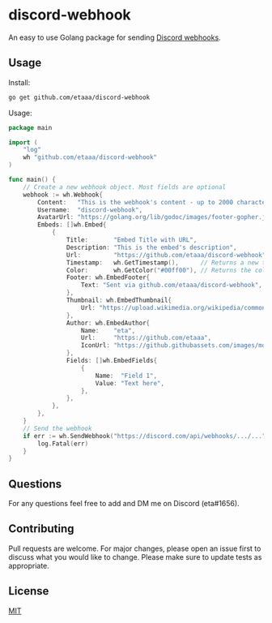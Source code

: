 # discord-webhook

An easy to use Golang package for sending [Discord webhooks](https://discord.com/developers/docs/resources/webhook).

## Usage

Install:
```bash
go get github.com/etaaa/discord-webhook
```

Usage:
```go
package main

import (
	"log"
	wh "github.com/etaaa/discord-webhook"
)

func main() {
	// Create a new webhook object. Most fields are optional
	webhook := wh.Webhook{
		Content:   "This is the webhook's content - up to 2000 characters long.",
		Username:  "discord-webhook",
		AvatarUrl: "https://golang.org/lib/godoc/images/footer-gopher.jpg",
		Embeds: []wh.Embed{
			{
				Title:       "Embed Title with URL",
				Description: "This is the embed's description",
				Url:         "https://github.com/etaaa/discord-webhook",
				Timestamp:   wh.GetTimestamp(),      // Returns a new timestamp matching Discords format
				Color:       wh.GetColor("#00ff00"), // Returns the color in decimal value matching Discords format
				Footer: wh.EmbedFooter{
					Text: "Sent via github.com/etaaa/discord-webhook",
				},
				Thumbnail: wh.EmbedThumbnail{
					Url: "https://upload.wikimedia.org/wikipedia/commons/thumb/0/05/Go_Logo_Blue.svg/1200px-Go_Logo_Blue.svg.png",
				},
				Author: wh.EmbedAuthor{
					Name:    "eta",
					Url:     "https://github.com/etaaa",
					IconUrl: "https://github.githubassets.com/images/modules/logos_page/GitHub-Mark.png",
				},
				Fields: []wh.EmbedFields{
					{
						Name:  "Field 1",
						Value: "Text here",
					},
				},
			},
		},
	}
	// Send the webhook
	if err := wh.SendWebhook("https://discord.com/api/webhooks/.../...", webhook, true); err != nil {
		log.Fatal(err)
	}
}
```

## Questions
For any questions feel free to add and DM me on Discord (eta#1656).

## Contributing
Pull requests are welcome. For major changes, please open an issue first to discuss what you would like to change. Please make sure to update tests as appropriate.

## License
[MIT](https://choosealicense.com/licenses/mit/)
